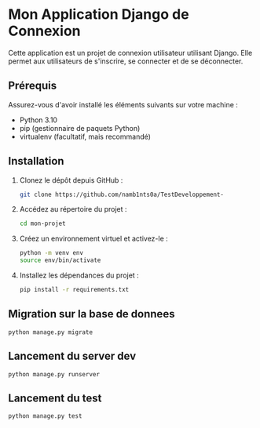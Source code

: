 # Mon Application Django de Connexion

Cette application est un projet de connexion utilisateur utilisant Django. Elle permet aux utilisateurs de s'inscrire, se connecter et de se déconnecter.

## Prérequis

Assurez-vous d'avoir installé les éléments suivants sur votre machine :

- Python 3.10
- pip (gestionnaire de paquets Python)
- virtualenv (facultatif, mais recommandé)

## Installation

1. Clonez le dépôt depuis GitHub :

   ```bash
   git clone https://github.com/namb1nts0a/TestDeveloppement-

2. Accédez au répertoire du projet :
    ```bash
    cd mon-projet

3. Créez un environnement virtuel et activez-le :
    ```bash
    python -m venv env
    source env/bin/activate  

4. Installez les dépendances du projet :
    ```bash
    pip install -r requirements.txt


## Migration sur la base de donnees
    python manage.py migrate

## Lancement du server dev
    python manage.py runserver

## Lancement du test 
    python manage.py test
